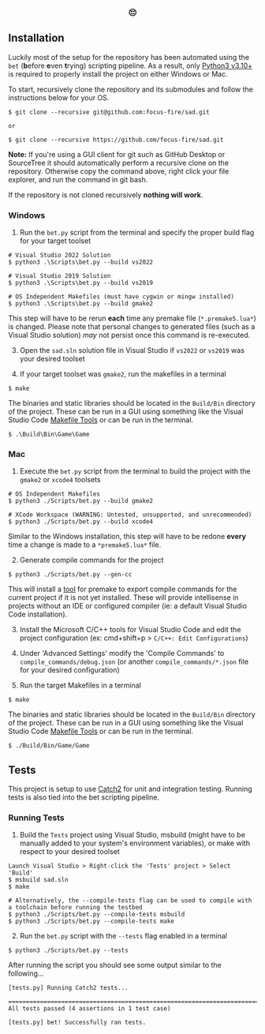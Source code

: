 <h3 align="center">😔</h3> 

## Installation
Luckily most of the setup for the repository has been automated using the `bet` (**b**efore **e**ven **t**rying) scripting pipeline. As a result, only [Python3 v3.10+](https://www.python.org/downloads/) is required to properly install the project on either Windows or Mac.

To start, recursively clone the repository and its submodules and follow the instructions below for your OS.

```
$ git clone --recursive git@github.com:focus-fire/sad.git

or

$ git clone --recursive https://github.com/focus-fire/sad.git
```

**Note:** If you're using a GUI client for git such as GitHub Desktop or SourceTree it should automatically perform a recursive clone on the repository. Otherwise copy the command above, right click your file explorer, and run the command in git bash. 

If the repository is not cloned recursively **nothing will work**.

### Windows

1. Run the `bet.py` script from the terminal and specify the proper build flag for your target toolset 

```
# Visual Studio 2022 Solution
$ python3 .\Scripts\bet.py --build vs2022

# Visual Studio 2019 Solution
$ python3 .\Scripts\bet.py --build vs2019

# OS Independent Makefiles (must have cygwin or mingw installed) 
$ python3 .\Scripts\bet.py --build gmake2
```

This step will have to be rerun **each** time any premake file (`*.premake5.lua*`) is changed. Please note that personal changes to generated files (such as a Visual Studio solution) *may* not persist once this command is re-executed.  

3. Open the `sad.sln` solution file in Visual Studio if `vs2022` or `vs2019` was your desired toolset

4. If your target toolset was `gmake2`, run the makefiles in a terminal

```
$ make
```

The binaries and static libraries should be located in the `Build/Bin` directory of the project. These can be run in a GUI using something like the Visual Studio Code [Makefile Tools](https://marketplace.visualstudio.com/items?itemName=ms-vscode.makefile-tools) or can be run in the terminal.

```
$ .\Build\Bin\Game\Game
```

### Mac

1. Execute the `bet.py` script from the terminal to build the project with the `gmake2` or `xcode4` toolsets 

```
# OS Independent Makefiles 
$ python3 ./Scripts/bet.py --build gmake2

# XCode Workspace (WARNING: Untested, unsupported, and unrecommended)
$ python3 ./Scripts/bet.py --build xcode4
```

Similar to the Windows installation, this step will have to be redone **every** time a change is made to a `*premake5.lua*` file.

2. Generate compile commands for the project 

```
$ python3 ./Scripts/bet.py --gen-cc
```

This will install a [tool](https://github.com/tarruda/premake-export-compile-commands) for premake to export compile commands for the current project if it is not yet installed. These will provide intellisense in projects without an IDE or configured compiler (ie: a default Visual Studio Code installation).

3. Install the Microsoft C/C++ tools for Visual Studio Code and edit the project configuration (ex: cmd+shift+p > `C/C++: Edit Configurations`)

4. Under 'Advanced Settings' modify the 'Compile Commands' to `compile_commands/debug.json` (or another `compile_commands/*.json` file for your desired configuration) 

5. Run the target Makefiles in a terminal

```
$ make
```

The binaries and static libraries should be located in the `Build/Bin` directory of the project. These can be run in a GUI using something like the Visual Studio Code [Makefile Tools](https://marketplace.visualstudio.com/items?itemName=ms-vscode.makefile-tools) or can be run in the terminal.

```
$ ./Build/Bin/Game/Game
```

## Tests
This project is setup to use [Catch2](https://github.com/catchorg/Catch2) for unit and integration testing. Running tests is also tied into the bet scripting pipeline.

### Running Tests

1. Build the `Tests` project using Visual Studio, msbuild (might have to be manually added to your system's environment variables), or make with respect to your desired toolset

```
Launch Visual Studio > Right-click the 'Tests' project > Select 'Build'
$ msbuild sad.sln
$ make

# Alternatively, the --compile-tests flag can be used to compile with a toolchain before running the testbed
$ python3 ./Scripts/bet.py --compile-tests msbuild
$ python3 ./Scripts/bet.py --compile-tests make
```

2. Run the `bet.py` script with the `--tests` flag enabled in a terminal

```
$ python3 ./Scripts/bet.py --tests
```

After running the script you should see some output similar to the following...

```
[tests.py] Running Catch2 tests...

===============================================================================
All tests passed (4 assertions in 1 test case)

[tests.py] bet! Successfully ran tests.
```
